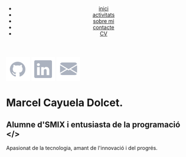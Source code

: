 <!DOCTYPE html>
<html lang="en">
<head>
    <meta charset="UTF-8">
    <meta name="viewport" content="width=device-width, initial-scale=1.0">
    <link rel="stylesheet" href="styles.css">
    <link rel="icon" href="fotos-portafoli/favicon-32.png" type="image/x-icon">
</head>
<body>
    <header>
        <nav>
            <ul class="menu-superior">
                <li><a class="li-menu-superior" href="index.html"><span class="text-rosa"></span>inici</a></li>
                <li><a class="li-menu-superior" href="activitats2.html"><span class="text-rosa"></span>activitats</a></li>
                <li><a class="li-menu-superior" href="sobre-mi.html"><span class="text-rosa"></span>sobre mi</a></li>
                <li><a class="li-menu-superior" href="contacte.html"><span class="text-rosa"> </span>contacte</a></li>
                <li><a class="li-link-cv" href="cv.html">CV</a></li>
            </ul>
        </nav>
    </header>
    <main>
        <div class="contingut-principal">
            <div class="contenidor-superior">
                <div class="contenidor-iconos">
                    <a href="https://github.com/mcayuela" class="icono" target="_blank"><img class="foto-icono" src="fotos-portafoli/Github.svg" alt=""></a>
                    <a href="https://www.linkedin.com/in/marcel-cayuela-dolcet-1a29a62b0?utm_source=share&utm_campaign=share_via&utm_content=profile&utm_medium=ios_app" target="_blank" class="icono"><img class="foto-icono" src="fotos-portafoli/Linkedin.svg" alt=""></a>
                    <a href="mailto:mcayueladolcet@gmail.com?subject=Soc ...&body=Bones Marcel," class="icono"><img class="foto-icono" src="fotos-portafoli/Email.svg" alt=""></a>
                </div>
            </div>
            <div class="contenidor-inferior">
                <div class="descripcio">
                    <h1>Marcel Cayuela Dolcet<span class="text-rosa">.</span></h1>
                    <h2>Alumne d'<span class="text-rosa">SMIX</span> i entusiasta de la programació <span class="text-rosa">&lt&#47&gt</span></h2>
                    <p>Apasionat de la tecnologia, amant de l'innovació i del progrés.</p>
                </div>
            </div>
        </div>
    </main>
</body>
</html>

